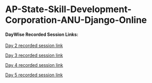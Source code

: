# AP-State-Skill-Development-Corporation-ANU-Django-Online
#### DayWise Recorded Session Links:
[Day 2 recorded session link](https://transcripts.gotomeeting.com/#/s/87eb94930f5733a62dcdb8e25598036a837471cd5462f6ab9b7671f604c9d26a)

[Day 3 recorded session link](https://transcripts.gotomeeting.com/#/s/e29630e113c45e4d2e16c6582fdb7f6421a060e19d0e2d41724b940da6d38258)

[Day 4 recorded session link](https://transcripts.gotomeeting.com/#/s/44c02c099fe17c5e992e9a2234a76b2f50d3c8012e2175125d7d279e66fc708a)

[Day 5 recorded session link](https://transcripts.gotomeeting.com/#/s/07758d57f50328468b4b698c9ff03ce8314d24218f4844bc1e7f9d74b86d1c8a)
